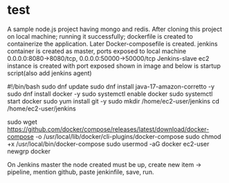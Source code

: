 # test
A sample node.js project having mongo and redis.
After cloning this project on local machine; running it successfully; dockerfile is created to containerize the application.
Later Docker-composefile is created.
jenkins container is created as master, ports exposed to local machine 0.0.0.0:8080->8080/tcp, 0.0.0.0:50000->50000/tcp
Jenkins-slave ec2 instance is created with port exposed shown in image and below is startup script(also add jenkins agent)

   #!/bin/bash
  sudo dnf update
  sudo dnf install java-17-amazon-corretto -y
  sudo dnf install docker -y
  sudo systemctl enable docker
  sudo systemctl start docker
  sudo yum install git -y
  sudo mkdir /home/ec2-user/jenkins
  cd /home/ec2-user/jenkins
  
  sudo wget https://github.com/docker/compose/releases/latest/download/docker-compose -o /usr/local/lib/docker/cli-plugins/docker-compose
  sudo chmod +x /usr/local/bin/docker-compose
  sudo usermod -aG docker ec2-user
  newgrp docker

On Jenkins master the node created must be up, create  new item -> pipeline, mention github, paste jenkinfile, save, run.
